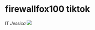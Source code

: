 # firewallfox100 tiktok
IT 
*Jessica*
<img src=”(https://twitter.com/firewallfox100/status/1694494668489195987/photo/1)”>
